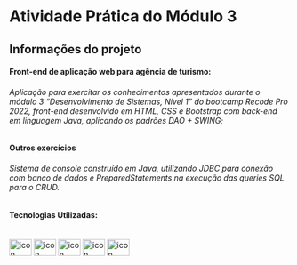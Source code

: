 # Atividade Prática do Módulo 3


## Informações do projeto


#### Front-end de aplicação web para agência de turismo:

###### Aplicação para exercitar os conhecimentos apresentados durante o módulo 3 “Desenvolvimento de Sistemas, Nível 1” do bootcamp Recode Pro 2022, front-end desenvolvido em HTML, CSS e Bootstrap com back-end em linguagem Java, aplicando os padrões DAO + SWING;


#### Outros exercícios

###### Sistema de console construído em Java, utilizando JDBC para conexão com banco de dados e PreparedStatements na execução das queries SQL para o CRUD.


#### Tecnologias Utilizadas:  

 
<div style="display: inline_block"><br>  
<img align="center" alt="icon HTML" height="30" width="40" src="https://cdn.jsdelivr.net/gh/devicons/devicon/icons/html5/html5-original.svg" />
<img align="center" alt="icon CSS" height="30" width="40" src="https://cdn.jsdelivr.net/gh/devicons/devicon/icons/css3/css3-original.svg" />  
<img align="center" alt="icon Bootstrap" height="30" width="40" src="https://cdn.jsdelivr.net/gh/devicons/devicon/icons/bootstrap/bootstrap-original.svg" />
<img align="center" alt="icon MySQL" height="30" width="40" src="https://cdn.jsdelivr.net/gh/devicons/devicon/icons/mysql/mysql-plain.svg" />
<img align="center" alt="icon Java" height="30" width="40" src="https://cdn.jsdelivr.net/gh/devicons/devicon/icons/java/java-original.svg" />
          
          
</div>
